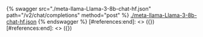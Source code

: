 [#references:start]: <> ({ "template": "openapi" })
[#references:start]: <> ({ "template": "openapi" })
{% swagger src="./meta-llama-Llama-3-8b-chat-hf.json" path="/v2/chat/completions" method="post" %}
[./meta-llama-Llama-3-8b-chat-hf.json](./meta-llama-Llama-3-8b-chat-hf.json)
{% endswagger %}
[#references:end]: <> ({})
[#references:end]: <> ({})